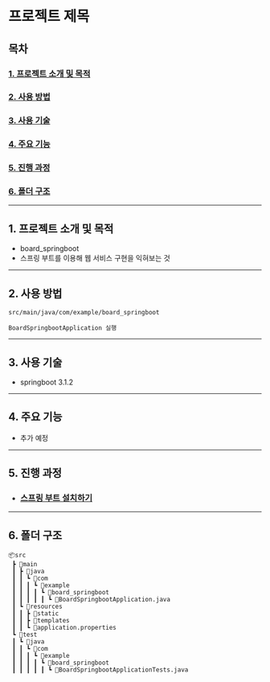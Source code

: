 # 프로젝트 제목
## 목차

### [1. 프로젝트 소개 및 목적](#1-프로젝트-소개-및-목적) 
### [2. 사용 방법](#2-사용-방법)  
### [3. 사용 기술](#3-사용-기술)
### [4. 주요 기능](#4-주요-기능)  
### [5. 진행 과정](#5-진행-과정)
### [6. 폴더 구조](#6-폴더-구조)

---

## 1. 프로젝트 소개 및 목적
- board_springboot
- 스프링 부트를 이용해 웹 서비스 구현을 익혀보는 것

---

## 2. 사용 방법
```
src/main/java/com/example/board_springboot

BoardSpringbootApplication 실행
```

---

## 3. 사용 기술
- springboot 3.1.2

---

## 4. 주요 기능
- 추가 예정

---

## 5. 진행 과정
- ### [스프링 부트 설치하기](https://github.com/ka0824/board_springboot/blob/main/document/1_install_spring_boot.md)

---

## 6. 폴더 구조

```
📦src
 ┣ 📂main
 ┃ ┣ 📂java
 ┃ ┃ ┗ 📂com
 ┃ ┃ ┃ ┗ 📂example
 ┃ ┃ ┃ ┃ ┗ 📂board_springboot
 ┃ ┃ ┃ ┃ ┃ ┗ 📜BoardSpringbootApplication.java
 ┃ ┗ 📂resources
 ┃ ┃ ┣ 📂static
 ┃ ┃ ┣ 📂templates
 ┃ ┃ ┗ 📜application.properties
 ┗ 📂test
 ┃ ┗ 📂java
 ┃ ┃ ┗ 📂com
 ┃ ┃ ┃ ┗ 📂example
 ┃ ┃ ┃ ┃ ┗ 📂board_springboot
 ┃ ┃ ┃ ┃ ┃ ┗ 📜BoardSpringbootApplicationTests.java
```
